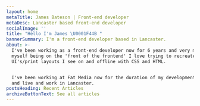 ```yaml
---
layout: home
metaTitle: James Bateson | Front-end developer
metaDesc: Lancaster based front-end developer
socialImage: ''
title: "Hello I'm James \U0001F44B "
bannerSummary: I'm a front-end developer based in Lancaster.
about: >-
  I've been working as a front-end developer now for 6 years and very much see
  myself being on the 'front of the frontend' I love trying to recreate
  UI's/print layouts I see on and offline with CSS and HTML.


  I've been working at Fat Media now for the duration of my development career
  and live and work in Lancaster.
postsHeading: Recent Articles
archiveButtonText: See all articles
---
```



